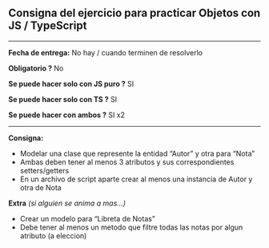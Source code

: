 ## **Consigna del ejercicio para practicar Objetos con JS / TypeScript**

---

**Fecha de entrega:** No hay / cuando terminen de resolverlo

**Obligatorio ?** No

**Se puede hacer solo con JS puro ?** SI

**Se puede hacer solo con TS ?** SI

**Se puede hacer con ambos ?** SI x2

---

**Consigna:**

- Modelar una clase que represente la entidad “Autor” y otra para “Nota”
- Ambas deben tener al menos 3 atributos y sus correspondientes setters/getters
- En un archivo de script aparte crear al menos una instancia de Autor y otra de Nota

**Extra** *(si alguien se anima a mas…)*

- Crear un modelo para “Libreta de Notas”
- Debe tener al menos un metodo que filtre todas las notas por algun atributo (a eleccion)